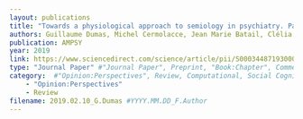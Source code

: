 ```yaml
---
layout: publications
title: "Towards a physiological approach to semiology in psychiatry. Part 2: Perspectives offered by systemic biology"
authors: Guillaume Dumas, Michel Cermolacce, Jean Marie Batail, Clélia Quiles, Jean-Arthur Micoulaud-Franch
publication: AMPSY
year: 2019
link: https://www.sciencedirect.com/science/article/pii/S0003448719300058
type: "Journal Paper" #"Journal Paper", Preprint, "Book:Chapter", Comment
category:  #"Opinion:Perspectives", Review, Computational, Social Cognitive and Affective Neuroscience, Experimental
    - "Opinion:Perspectives"
    - Review
filename: 2019.02.10_G.Dumas #YYYY.MM.DD_F.Author
---
```

